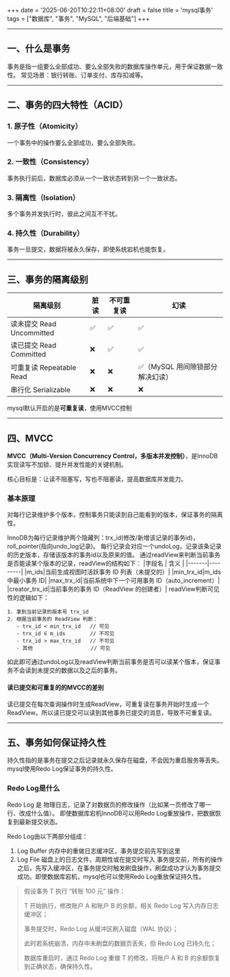 +++
date = '2025-06-20T10:22:11+08:00'
draft = false
title = 'mysql事务'
tags = ["数据库", "事务", "MySQL", "后端基础"]
+++

---
## 一、什么是事务
事务是指一组要么全部成功、要么全部失败的数据库操作单元，用于保证数据一致性。
常见场景：银行转账、订单支付、库存扣减等。

---
## 二、事务的四大特性（ACID）

### 1. 原子性（Atomicity）
一个事务中的操作要么全部成功，要么全部失败。

### 2. 一致性（Consistency）
事务执行前后，数据库必须从一个一致状态转到另一个一致状态。

### 3. 隔离性（Isolation）
多个事务并发执行时，彼此之间互不干扰。

### 4. 持久性（Durability）
事务一旦提交，数据将被永久保存，即使系统宕机也能恢复。

---
## 三、事务的隔离级别
| 隔离级别        | 脏读 | 不可重复读 | 幻读 |
|----------------|------|------------|------|
| 读未提交 Read Uncommitted | ✅   | ✅         | ✅   |
| 读已提交 Read Committed   | ❌   | ✅         | ✅   |
| 可重复读 Repeatable Read  | ❌   | ❌         | ✅（MySQL 用间隙锁部分解决幻读）|
| 串行化 Serializable     | ❌   | ❌         | ❌   |

mysql默认开启的是**可重复读**，使用MVCC控制

---
## 四、MVCC
**MVCC（Multi-Version Concurrency Control，多版本并发控制）**，是InnoDB实现读写不加锁、提升并发性能的关键机制。

核心目标是：让读不阻塞写，写也不阻塞读，提高数据库并发能力。

### 基本原理
对每行记录维护多个版本，控制事务只能读到自己能看到的版本，保证事务的隔离性。

InnoDB为每行记录维护两个隐藏列：trx_id(修改/新增该记录的事务id)，roll_pointer(指向undo_log记录)。
每行记录会对应一个undoLog，记录该条记录的历史版本，存储该版本的事务id以及原来的值。
通过readView来判断当前事务是否能读某个版本的记录，readView的结构如下：
|字段名 | 含义 |
|-------|---------|
|m_ids|当前生成视图时活跃事务 ID 列表（未提交的）|
|min_trx_id|m_ids 中最小事务 ID|
|max_trx_id|当前系统中下一个可用事务 ID（auto_increment）|
|creator_trx_id|当前事务的事务 ID（ReadView 的创建者）|
readView判断可见性的逻辑如下：
```
1. 拿到当前记录的版本号 trx_id
2. 根据当前事务的 ReadView 判断：
   - trx_id < min_trx_id   // 可见
   - trx_id ∈ m_ids        // 不可见
   - trx_id > max_trx_id   // 不可见
   - 其他                   // 可见
```
如此即可通过undoLog以及readView判断当前事务是否可以读某个版本，保证事务不会读到未提交的数据以及之后的事务。

#### 读已提交和可重复的的MVCC的差别
读已提交在每次查询操作时生成ReadView，可重复读在事务开始时生成一个ReadView。所以读已提交可以读到其他事务已提交的消息，导致不可重复读。

---
## 五、事务如何保证持久性
持久性指的是事务在提交之后记录就永久保存在磁盘，不会因为重启服务等丢失。mysql使用Redo Log保证事务的持久性。

### Redo Log是什么
Redo Log 是 物理日志，记录了对数据页的修改操作（比如某一页修改了哪一行、改成什么值）。
即使数据库宕机InnoDB可以用Redo Log重放操作，把数据恢复到最新提交状态。

Redo Log由以下两部分组成：
1. Log Buffer	内存中的重做日志缓冲区，事务提交前先写到这里
2. Log File 	磁盘上的日志文件，周期性或在提交时写入
事务提交前，所有的操作之后，先写入缓冲区，在事务提交时触发刷盘操作，刷盘成功才认为事务提交成功。即使数据库宕机，mysql也可以使用Redo Log重放保证持久性。
>假设事务 T 执行 “转账 100 元” 操作：
>
> T 开始执行，修改账户 A 和账户 B 的余额，相关 Redo Log 写入内存日志缓冲区；
>
> 事务提交时，Redo Log 从缓冲区刷入磁盘（WAL 协议）；
>
> 此时若系统崩溃，内存中未刷盘的数据页丢失，但 Redo Log 已持久化；
>
> 数据库重启时，通过 Redo Log 重做 T 的修改，将账户 A 和 B 的余额恢复到正确状态，确保持久性。